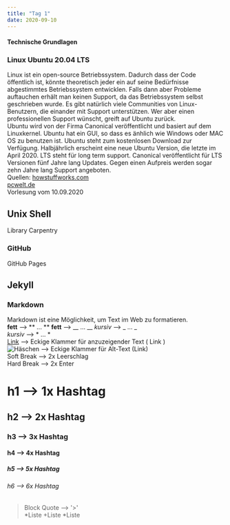 ```yaml
---
title: "Tag 1"
date: 2020-09-10
---
```

#### Technische Grundlagen

### Linux Ubuntu 20.04 LTS
Linux ist ein open-source Betriebssystem. Dadurch dass der Code öffentlich ist, könnte  theoretisch jeder ein auf seine Bedürfnisse abgestimmtes Betriebssystem entwicklen. Falls dann aber Probleme auftauchen erhält man keinen Support, da das Betriebssystem selbst geschrieben wurde. Es gibt natürlich viele Communities von Linux-Benutzern, die einander mit Support unterstützen. Wer aber einen professionellen Support wünscht, greift auf Ubuntu zurück.  
Ubuntu wird von der Firma Canonical veröffentlicht und basiert auf dem Linuxkernel. Ubuntu hat  ein GUI, so dass es änhlich wie Windows oder MAC OS zu benutzen ist. Ubuntu steht zum kostenlosen Download zur Verfügung. Halbjährlich erscheint eine neue Ubuntu Version, die letzte im April 2020. LTS steht für long term support. Canonical veröffentlicht für LTS Versionen fünf Jahre lang Updates. Gegen einen Aufpreis werden sogar zehn Jahre lang Support angeboten.  
Quellen: [howstuffworks.com](https://computer.howstuffworks.com/ubuntu.htm)  
[pcwelt.de](https://www.pcwelt.de/news/Ubuntu-20.04-LTS-Focal-Fossa-Neuerungen-Release-Download-10714971.html)  
Vorlesung vom 10.09.2020

## Unix Shell
Library Carpentry

### GitHub
GitHub Pages
## Jekyll 

### Markdown
Markdown ist eine Möglichkeit, um Text im Web zu formatieren.  
**fett** --> ** ... ** 
__fett__ --> __ ... __ 
_kursiv_ --> _ ... _  
*kursiv* --> * ... *   
[Link]() --> Eckige Klammer für anzuzeigender Text ( Link )  
![Häschen](https://www.pinterest.ch/pin/760263980817606482/) --> Eckige Klammer für Alt-Text (Link)  
Soft Break --> 2x Leerschlag  
Hard Break --> 2x Enter  
# h1 --> 1x Hashtag  
## h2 --> 2x Hashtag  
### h3 --> 3x Hashtag  
#### h4 --> 4x Hashtag  
##### h5 --> 5x Hashtag  
###### h6 --> 6x Hashtag  
> Block Quote --> '>'  
*Liste
+Liste
  *Liste
